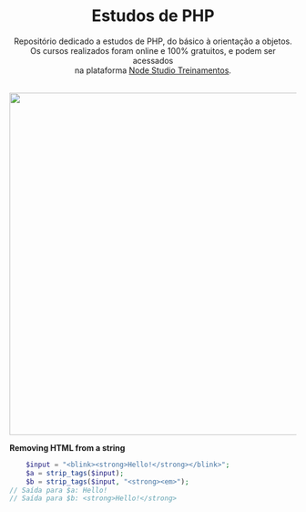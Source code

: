 <div align="center" width="200">
  <h1>Estudos de PHP</h1>
  <p>Repositório dedicado a estudos de PHP, do básico à orientação a objetos. <br />
  Os cursos realizados foram online e 100% gratuitos, e podem ser acessados <br /> na plataforma <a href="https://www.nodestudio.com.br">Node Studio Treinamentos</a>.</p>
  <br />
  <img src="https://refactoring.guru/images/patterns/languages/php.png" width="600" />
</div>

__Removing HTML from a string__
```php
    $input = "<blink><strong>Hello!</strong></blink>";
    $a = strip_tags($input);
    $b = strip_tags($input, "<strong><em>");
// Saída para $a: Hello!
// Saída para $b: <strong>Hello!</strong>

```
